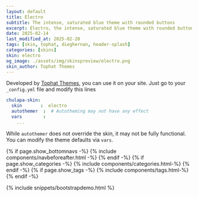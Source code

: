 ```yaml
---
layout: default
title: Electro
subtitle: The intense, saturated blue theme with rounded buttons
excerpt: Electro, the intense, saturated blue theme with rounded buttons.
date: 2025-02-14
last_modified_at: 2025-02-20
tags: [skin, tophat, dieghernan, header-splash]
categories: [skins]
skin: electro
og_image: ./assets/img/skinspreview/electro.png
skin_author: Tophat Themes
---
```



Developed by [Tophat Themes](https://themesguide.github.io/top-hat/dist/), you can use it on your site. Just go to your `_config.yml` file and modify this lines

```yaml
chulapa-skin: 
  skin       :  electro
  autothemer  :  # Autotheming may not have any effect
  vars        :    
    ...
```


While `autothemer` does not override the skin, it may not be fully functional. You can modify the theme defaults via `vars`.




{% if page.show_bottomnavs -%}
{% include components/navbeforeafter.html -%}
{% endif -%}
{% if page.show_categories -%}
{% include components/categories.html-%}
{% endif -%}
{% if page.show_tags -%}
{% include components/tags.html-%}
{% endif -%}


{% include snippets/bootstrapdemo.html  %}
